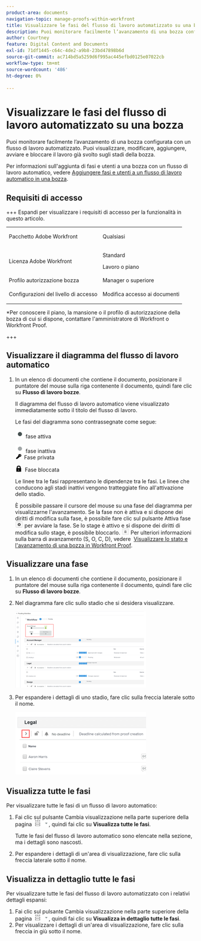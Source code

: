 ```yaml
---
product-area: documents
navigation-topic: manage-proofs-within-workfront
title: Visualizzare le fasi del flusso di lavoro automatizzato su una bozza
description: Puoi monitorare facilmente l’avanzamento di una bozza configurata con un flusso di lavoro automatizzato. Puoi visualizzare, modificare, aggiungere, avviare e bloccare il lavoro già svolto sugli stadi della bozza.
author: Courtney
feature: Digital Content and Documents
exl-id: 71df1445-c64c-4de2-a9b8-23bd47898b6d
source-git-commit: ac714bd5a5259d6f995ac445efbd0125e07022cb
workflow-type: tm+mt
source-wordcount: '486'
ht-degree: 0%

---
```


# Visualizzare le fasi del flusso di lavoro automatizzato su una bozza

Puoi monitorare facilmente l’avanzamento di una bozza configurata con un flusso di lavoro automatizzato. Puoi visualizzare, modificare, aggiungere, avviare e bloccare il lavoro già svolto sugli stadi della bozza.

Per informazioni sull&#39;aggiunta di fasi e utenti a una bozza con un flusso di lavoro automatico, vedere [Aggiungere fasi e utenti a un flusso di lavoro automatico in una bozza](../../../review-and-approve-work/proofing/managing-proofs-within-workfront/add-stages-users-to-automated-workflow-proof.md).

## Requisiti di accesso

+++ Espandi per visualizzare i requisiti di accesso per la funzionalità in questo articolo.

<table style="table-layout:auto"> 
 <col> 
 <col> 
 <tbody> 
  <tr> 
   <td role="rowheader">Pacchetto Adobe Workfront</td> 
   <td>
   <p>Qualsiasi</p>
   </td> 
  </tr> 
  <tr> 
   <td role="rowheader">Licenza Adobe Workfront</td> 
   <td>
   <p>Standard</p >
   <p>Lavoro o piano</p>
   </td> 
  </tr> 
  <tr> 
   <td role="rowheader">Profilo autorizzazione bozza </td> 
   <td>Manager o superiore</td> 
  </tr> 
  <tr> 
   <td role="rowheader">Configurazioni del livello di accesso</td> 
   <td> <p>Modifica accesso ai documenti</p></td> 
  </tr> 
 </tbody> 
</table>

&#42;Per conoscere il piano, la mansione o il profilo di autorizzazione della bozza di cui si dispone, contattare l&#39;amministratore di Workfront o Workfront Proof.

+++

## Visualizzare il diagramma del flusso di lavoro automatico

1. In un elenco di documenti che contiene il documento, posizionare il puntatore del mouse sulla riga contenente il documento, quindi fare clic su **Flusso di lavoro bozze**.

   Il diagramma del flusso di lavoro automatico viene visualizzato immediatamente sotto il titolo del flusso di lavoro.

   Le fasi del diagramma sono contrassegnate come segue:

   ![dot.png](assets/dot.png) fase attiva

   ![gray_dot.png](assets/grey-dot.png) fase inattiva\
   ![sbw-key-icon.png](assets/sbw-key-icon.png)  Fase privata

   ![sbw-padlock-icon.png](assets/sbw-padlock-icon.png)  Fase bloccata

   Le linee tra le fasi rappresentano le dipendenze tra le fasi. Le linee che conducono agli stadi inattivi vengono tratteggiate fino all&#39;attivazione dello stadio.

   È possibile passare il cursore del mouse su una fase del diagramma per visualizzarne l&#39;avanzamento. Se la fase non è attiva e si dispone dei diritti di modifica sulla fase, è possibile fare clic sul pulsante Attiva fase ![Attiva fase](assets/activate-stage-btn.png) per avviare la fase. Se lo stage è attivo e si dispone dei diritti di modifica sullo stage, è possibile bloccarlo. ![Fase di blocco](assets/lock-stage-btn.png) Per ulteriori informazioni sulla barra di avanzamento (S, O, C, D), vedere  [Visualizzare lo stato e l&#39;avanzamento di una bozza in Workfront Proof](../../../workfront-proof/wp-work-proofsfiles/manage-your-work/view-progress-and-status-of-proof.md).

## Visualizzare una fase

1. In un elenco di documenti che contiene il documento, posizionare il puntatore del mouse sulla riga contenente il documento, quindi fare clic su **Flusso di lavoro bozze**.
1. Nel diagramma fare clic sullo stadio che si desidera visualizzare.

   ![Visualizza diagramma fase](assets/view-stage-diagram-350x204.png)

1. Per espandere i dettagli di uno stadio, fare clic sulla freccia laterale sotto il nome.

   ![Dettagli fase](assets/stage-details-caret-350x167.png)

## Visualizza tutte le fasi

Per visualizzare tutte le fasi di un flusso di lavoro automatico:

1. Fai clic sul pulsante Cambia visualizzazione nella parte superiore della pagina ![Cambia visualizzazione](assets/change-view-btn.png), quindi fai clic su **Visualizza tutte le fasi**.

   Tutte le fasi del flusso di lavoro automatico sono elencate nella sezione, ma i dettagli sono nascosti.

1. Per espandere i dettagli di un&#39;area di visualizzazione, fare clic sulla freccia laterale sotto il nome.

## Visualizza in dettaglio tutte le fasi

Per visualizzare tutte le fasi del flusso di lavoro automatizzato con i relativi dettagli espansi:

1. Fai clic sul pulsante Cambia visualizzazione nella parte superiore della pagina ![Cambia visualizzazione](assets/change-view-btn.png), quindi fai clic su **Visualizza in dettaglio tutte le fasi**.
1. Per visualizzare i dettagli di un&#39;area di visualizzazione, fare clic sulla freccia in giù sotto il nome.
